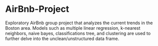 # AirBnb-Project

Exploratory AirBnb group project that analyzes the current trends in the Boston area. Models such as multiple linear regression, k-nearest neighbors, naive bayes, classifications tree, and clustering are used to further delve into the unclean/unstructured data frame.
